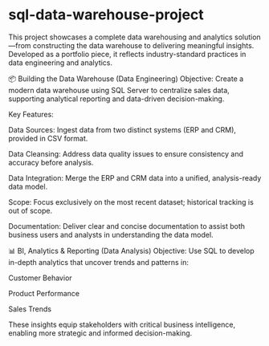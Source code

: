 # sql-data-warehouse-project
This project showcases a complete data warehousing and analytics solution—from constructing the data warehouse to delivering meaningful insights. Developed as a portfolio piece, it reflects industry-standard practices in data engineering and analytics.

📦 Building the Data Warehouse (Data Engineering)
Objective:
Create a modern data warehouse using SQL Server to centralize sales data, supporting analytical reporting and data-driven decision-making.

Key Features:

Data Sources: Ingest data from two distinct systems (ERP and CRM), provided in CSV format.

Data Cleansing: Address data quality issues to ensure consistency and accuracy before analysis.

Data Integration: Merge the ERP and CRM data into a unified, analysis-ready data model.

Scope: Focus exclusively on the most recent dataset; historical tracking is out of scope.

Documentation: Deliver clear and concise documentation to assist both business users and analysts in understanding the data model.

📊 BI, Analytics & Reporting (Data Analysis)
Objective:
Use SQL to develop in-depth analytics that uncover trends and patterns in:

Customer Behavior

Product Performance

Sales Trends

These insights equip stakeholders with critical business intelligence, enabling more strategic and informed decision-making.
